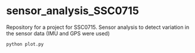 # sensor_analysis_SSC0715

Repository for a project for SSC0715. Sensor analysis to detect variation in the sensor data (IMU and GPS were used)

```
python plot.py
```